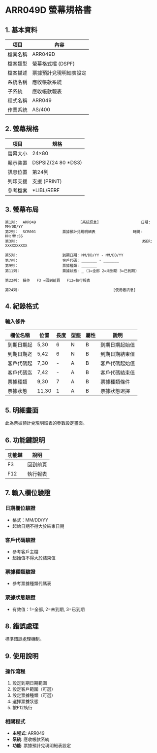 # ARR049D 螢幕規格書

## 1. 基本資料

| 項目 | 內容 |
|------|------|
| 檔案名稱 | ARR049D |
| 檔案類型 | 螢幕格式檔 (DSPF) |
| 檔案描述 | 票據預計兌現明細表設定 |
| 系統名稱 | 應收帳款系統 |
| 子系統 | 應收帳款報表 |
| 程式名稱 | ARR049 |
| 作業系統 | AS/400 |

## 2. 螢幕規格

| 項目 | 規格 |
|------|------|
| 螢幕大小 | 24×80 |
| 顯示裝置 | DSPSIZ(24 80 *DS3) |
| 訊息位置 | 第24列 |
| 列印支援 | 支援 (PRINT) |
| 參考檔案 | *LIBL/RERF |

## 3. 螢幕布局

```
第1列：  ARR049                    [系統訊息]                   日期: MM/DD/YY
第2列：  SCR001            票據預計兌現明細表                 時間: HH:MM:SS
第3列：                                                        USER: XXXXXXXXXX

第5列：                    到期日期: MM/DD/YY - MM/DD/YY
第7列：                    客戶代碼: _______ - _______
第9列：                    票據種類: _______
第11列：                   票據狀態: _ (1=全部 2=未到期 3=已到期)

第22列： 操作   F3 =回到前頁   F12=執行報表

第24列：                                          [使用者訊息]
```

## 4. 紀錄格式

### 輸入條件

| 欄位名稱 | 位置 | 長度 | 型態 | 屬性 | 說明 |
|----------|------|------|------|------|------|
| 到期日期起 | 5,30 | 6 | N | B | 到期日期起始值 |
| 到期日期迄 | 5,42 | 6 | N | B | 到期日期結束值 |
| 客戶代碼起 | 7,30 | - | A | B | 客戶代碼起始值 |
| 客戶代碼迄 | 7,42 | - | A | B | 客戶代碼結束值 |
| 票據種類 | 9,30 | 7 | A | B | 票據種類條件 |
| 票據狀態 | 11,30 | 1 | A | B | 票據狀態選擇 |

## 5. 明細畫面

此為票據預計兌現明細表的參數設定畫面。

## 6. 功能鍵說明

| 功能鍵 | 說明 |
|--------|------|
| F3 | 回到前頁 |
| F12 | 執行報表 |

## 7. 輸入欄位驗證

### 日期欄位驗證
- 格式：MM/DD/YY
- 起始日期不得大於結束日期

### 客戶代碼驗證
- 參考客戶主檔
- 起始值不得大於結束值

### 票據種類驗證
- 參考票據種類代碼表

### 票據狀態驗證
- 有效值：1=全部, 2=未到期, 3=已到期

## 8. 錯誤處理

標準錯誤處理機制。

## 9. 使用說明

### 操作流程
1. 設定到期日期範圍
2. 設定客戶範圍（可選）
3. 設定票據種類（可選）
4. 選擇票據狀態
5. 按F12執行

### 相關程式
- **主程式**: ARR049
- **系統**: 應收帳款系統
- **功能**: 票據預計兌現明細表設定 